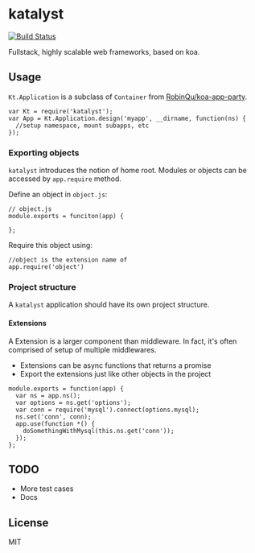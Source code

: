 # katalyst

[![Build Status](https://travis-ci.org/RobinQu/katalyst.svg)](https://travis-ci.org/RobinQu/katalyst)


Fullstack, highly scalable web frameworks, based on koa.

## Usage

`Kt.Application` is a subclass of `Container` from [RobinQu/koa-app-party](https://github.com/RobinQu/koa-app-party).

```
var Kt = require('katalyst');
var App = Kt.Application.design('myapp', __dirname, function(ns) {
  //setup namespace, mount subapps, etc
});
```

### Exporting objects

`katalyst` introduces the notion of home root. Modules or objects can be accessed by `app.require` method.

Define an object in `object.js`:

```
// object.js
module.exports = funciton(app) {

};
```

Require this object using:

```
//object is the extension name of
app.require('object')
```

### Project structure

A `katalyst` application should have its own project structure.

#### Extensions

A Extension is a larger component than middleware. In fact, it's often comprised of setup of multiple middlewares.

* Extensions can be async functions that returns a promise
* Export the extensions just like other objects in the project

```
module.exports = function(app) {
  var ns = app.ns();
  var options = ns.get('options');
  var conn = require('mysql').connect(options.mysql);
  ns.set('conn', conn);
  app.use(function *() {
    doSomethingWithMysql(this.ns.get('conn'));
  });
};
```

## TODO

* More test cases
* Docs

## License

MIT
